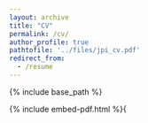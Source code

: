 ```yaml
---
layout: archive
title: "CV"
permalink: /cv/
author_profile: true
pathtofile: '../files/jpi_cv.pdf' 
redirect_from:
  - /resume
---
```


{% include base_path %}

{% include embed-pdf.html %}{
